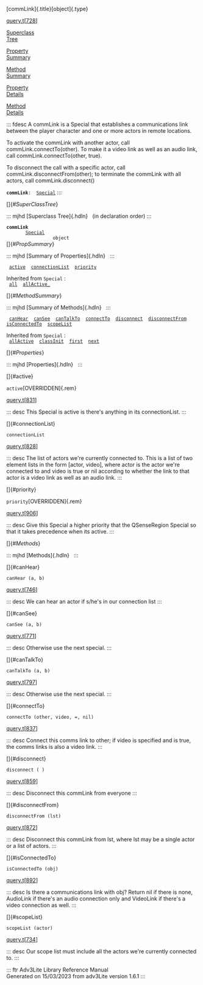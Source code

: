 [commLink]{.title}[object]{.type}

[query.t](../file/query.t.html)\[[728](../source/query.t.html#728)\]

[Superclass\
Tree](#_SuperClassTree_)

[Property\
Summary](#_PropSummary_)

[Method\
Summary](#_MethodSummary_)

[Property\
Details](#_Properties_)

[Method\
Details](#_Methods_)

::: fdesc
A commLink is a Special that establishes a communications link between
the player character and one or more actors in remote locations.

To activate the commLink with another actor, call
commLink.connectTo(other). To make it a video link as well as an audio
link, call commLink.connectTo(other, true).

To disconnect the call with a specific actor, call
commLink.disconnectFrom(other); to terminate the commLink with all
actors, call commLink.disconnect()

**`commLink`**` :   `[`Special`](../object/Special.html)
:::

[]{#_SuperClassTree_}

::: mjhd
[Superclass Tree]{.hdln}   (in declaration order)
:::

**`commLink`**\
`         `[`Special`](../object/Special.html)\
`                 object`\
[]{#_PropSummary_}

::: mjhd
[Summary of Properties]{.hdln}  
:::

` `[`active`](#active)`  `[`connectionList`](#connectionList)`  `[`priority`](#priority)`  `

Inherited from `Special` :\
` `[`all`](../object/Special.html#all)`  `[`allActive_`](../object/Special.html#allActive_)`  `

[]{#_MethodSummary_}

::: mjhd
[Summary of Methods]{.hdln}  
:::

` `[`canHear`](#canHear)`  `[`canSee`](#canSee)`  `[`canTalkTo`](#canTalkTo)`  `[`connectTo`](#connectTo)`  `[`disconnect`](#disconnect)`  `[`disconnectFrom`](#disconnectFrom)`  `[`isConnectedTo`](#isConnectedTo)`  `[`scopeList`](#scopeList)`  `

Inherited from `Special` :\
` `[`allActive`](../object/Special.html#allActive)`  `[`classInit`](../object/Special.html#classInit)`  `[`first`](../object/Special.html#first)`  `[`next`](../object/Special.html#next)`  `

[]{#_Properties_}

::: mjhd
[Properties]{.hdln}  
:::

[]{#active}

`active`[OVERRIDDEN]{.rem}

[query.t](../file/query.t.html)\[[831](../source/query.t.html#831)\]

::: desc
This Special is active is there\'s anything in its connectionList.
:::

[]{#connectionList}

`connectionList`

[query.t](../file/query.t.html)\[[828](../source/query.t.html#828)\]

::: desc
The list of actors we\'re currently connected to. This is a list of two
element lists in the form \[actor, video\], where actor is the actor
we\'re connected to and video is true or nil according to whether the
link to that actor is a video link as well as an audio link.
:::

[]{#priority}

`priority`[OVERRIDDEN]{.rem}

[query.t](../file/query.t.html)\[[906](../source/query.t.html#906)\]

::: desc
Give this Special a higher priority that the QSenseRegion Special so
that it takes precedence when its active.
:::

[]{#_Methods_}

::: mjhd
[Methods]{.hdln}  
:::

[]{#canHear}

`canHear (a, b)`

[query.t](../file/query.t.html)\[[746](../source/query.t.html#746)\]

::: desc
We can hear an actor if s/he\'s in our connection list
:::

[]{#canSee}

`canSee (a, b)`

[query.t](../file/query.t.html)\[[771](../source/query.t.html#771)\]

::: desc
Otherwise use the next special.
:::

[]{#canTalkTo}

`canTalkTo (a, b)`

[query.t](../file/query.t.html)\[[797](../source/query.t.html#797)\]

::: desc
Otherwise use the next special.
:::

[]{#connectTo}

`connectTo (other, video, =, nil)`

[query.t](../file/query.t.html)\[[837](../source/query.t.html#837)\]

::: desc
Connect this comms link to other; if video is specified and is true, the
comms links is also a video link.
:::

[]{#disconnect}

`disconnect ( )`

[query.t](../file/query.t.html)\[[859](../source/query.t.html#859)\]

::: desc
Disconnect this commLink from everyone
:::

[]{#disconnectFrom}

`disconnectFrom (lst)`

[query.t](../file/query.t.html)\[[872](../source/query.t.html#872)\]

::: desc
Disconnect this commLink from lst, where lst may be a single actor or a
list of actors.
:::

[]{#isConnectedTo}

`isConnectedTo (obj)`

[query.t](../file/query.t.html)\[[892](../source/query.t.html#892)\]

::: desc
Is there a communications link with obj? Return nil if there is none,
AudioLink if there\'s an audio connection only and VideoLink if there\'s
a video connection as well.
:::

[]{#scopeList}

`scopeList (actor)`

[query.t](../file/query.t.html)\[[734](../source/query.t.html#734)\]

::: desc
Our scope list must include all the actors we\'re currently connected
to.
:::

::: ftr
Adv3Lite Library Reference Manual\
Generated on 15/03/2023 from adv3Lite version 1.6.1
:::
